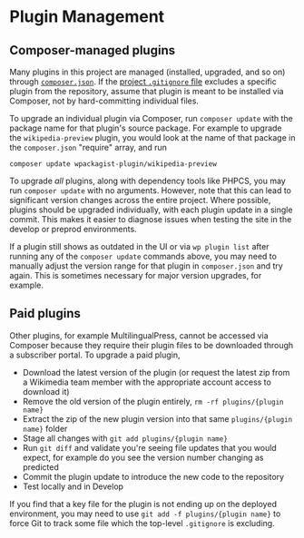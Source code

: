 # Plugin Management

## Composer-managed plugins

Many plugins in this project are managed (installed, upgraded, and so on) through [`composer.json`](../composer.json). If the [project `.gitignore` file](../.gitignore) excludes a specific plugin from the repository, assume that plugin is meant to be installed via Composer, not by hard-committing individual files.

To upgrade an individual plugin via Composer, run `composer update` with the package name for that plugin's source package. For example to upgrade the `wikipedia-preview` plugin, you would look at the name of that package in the `composer.json` "require" array, and run

```
composer update wpackagist-plugin/wikipedia-preview
```

To upgrade _all_ plugins, along with dependency tools like PHPCS, you may run `composer update` with no arguments. However, note that this can lead to significant version changes across the entire project. Where possible, plugins should be upgraded individually, with each plugin update in a single commit. This makes it easier to diagnose issues when testing the site in the develop or preprod environments.

If a plugin still shows as outdated in the UI or via `wp plugin list` after running any of the `composer update` commands above, you may need to manually adjust the version range for that plugin in `composer.json` and try again. This is sometimes necessary for major version upgrades, for example.

## Paid plugins

Other plugins, for example MultilingualPress, cannot be accessed via Composer because they require their plugin files to be downloaded through a subscriber portal. To upgrade a paid plugin,

- Download the latest version of the plugin (or request the latest zip from a Wikimedia team member with the appropriate account access to download it)
- Remove the old version of the plugin entirely,
  `rm -rf plugins/{plugin name}`
- Extract the zip of the new plugin version into that same `plugins/{plugin name}` folder
- Stage all changes with `git add plugins/{plugin name}`
- Run `git diff` and validate you're seeing file updates that you would expect, for example do you see the version number changing as predicted
- Commit the plugin update to introduce the new code to the repository
- Test locally and in Develop

If you find that a key file for the plugin is not ending up on the deployed environment, you may need to use `git add -f plugins/{plugin name}` to force Git to track some file which the top-level `.gitignore` is excluding.
